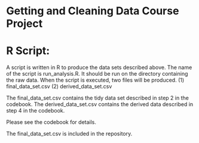 
Getting and Cleaning Data Course Project
========================================

R Script:
=========

A script is written in R to produce the data sets described above.  The name of the script is run_analysis.R.  It
should be run on the directory containing the raw data.  When the script is executed, two files will be produced.
(1) final_data_set.csv
(2) derived_data_set.csv

The final_data_set.csv contains the tidy data set described in step 2 in the codebook.
The derived_data_set.csv contains the derived data described in step 4 in the codebook.

Please see the codebook for details.

The final_data_set.csv is included in the repository.


